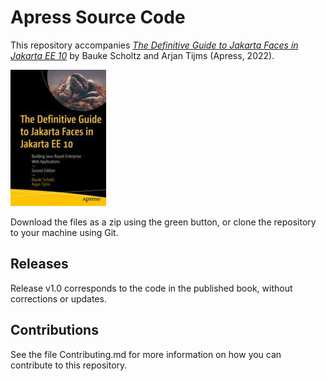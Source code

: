 # Apress Source Code

This repository accompanies [*The Definitive Guide to Jakarta Faces in Jakarta EE 10*](https://link.springer.com/book/10.1007/978-1-4842-7310-4) by Bauke Scholtz and Arjan Tijms (Apress, 2022).

[comment]: #cover
![Cover image](978-1-4842-7309-8.jpg)

Download the files as a zip using the green button, or clone the repository to your machine using Git.

## Releases

Release v1.0 corresponds to the code in the published book, without corrections or updates.

## Contributions

See the file Contributing.md for more information on how you can contribute to this repository.